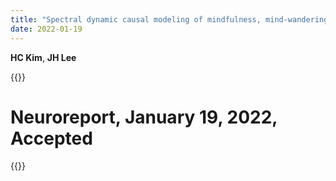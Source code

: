 ```yaml
---
title: "Spectral dynamic causal modeling of mindfulness, mind-wandering, and resting-state in the triple network using fMRI"
date: 2022-01-19
---
```


**HC Kim**, **JH Lee**

{{<format bright-green>}}
<!-- Neuroreport, 32 (9), June 9, 2021 doi: 10.1097/WNR.0000000000001653 -->
# Neuroreport, January 19, 2022, Accepted
{{</format>}}

<!--
[[PubMed](https://pubmed.ncbi.nlm.nih.gov/33901056/) /
[Google Scholar](https://scholar.google.com/scholar?hl=ko&as_sdt=0%2C5&authuser=1&q=Cigarette+craving+modulation+is+more+feasible+than+resistance+modulation+for+heavy+cigarette+smokers%3A+Empirical+evidence+from+functional+MRI+data&btnG=) /
[Journal Home](https://journals.lww.com/neuroreport/Abstract/9000/Cigarette_craving_modulation_is_more_feasible_than.97829.aspx)]
-->
